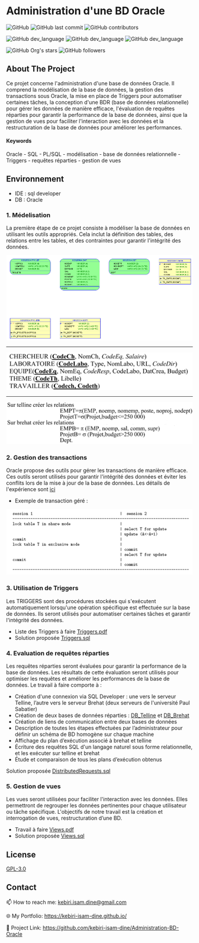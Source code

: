 # Administration d'une BD Oracle




![GitHub](https://img.shields.io/github/license/kebiri-isam-dine/Administration-BD-Oracle?color=g&style=for-the-badge)
![GitHub last commit](https://img.shields.io/github/last-commit/kebiri-isam-dine/Administration-BD-Oracle?color=red&style=for-the-badge)
![GitHub contributors](https://img.shields.io/github/contributors/kebiri-isam-dine/Administration-BD-Oracle?color=yellow&style=for-the-badge)


![GitHub dev_language](https://img.shields.io/badge/Oracle-red?style=flat&logo=oracle&logoColor=white)
![GitHub dev_language](https://img.shields.io/badge/SQL-005C84?style=flat&logo=maas&logoColor=white)
![GitHub dev_language](https://img.shields.io/badge/PL/SQL-005C84?style=flat&logo=maas&logoColor=white)


![GitHub Org's stars](https://img.shields.io/github/stars/kebiri-isam-dine?style=social)
![GitHub followers](https://img.shields.io/github/followers/kebiri-isam-dine?style=social)




## About The Project
Ce projet concerne l'administration d'une base de données Oracle. Il comprend la modélisation de la base de données, la gestion des transactions sous Oracle, la mise en place de Triggers pour automatiser certaines tâches, la conception d'une BDR (base de données relationnelle) pour gérer les données de manière efficace, l'évaluation de requêtes réparties pour garantir la performance de la base de données, ainsi que la gestion de vues pour faciliter l'interaction avec les données et la restructuration de la base de données pour améliorer les performances.


#### Keywords

Oracle - SQL - PL/SQL - modélisation - base de données relationnelle - Triggers - requêtes réparties - gestion de vues



## Environnement 

- IDE : sql developer
- DB : Oracle



### 1. Médelisation
La première étape de ce projet consiste à modéliser la base de données en utilisant les outils appropriés. Cela inclut la définition des tables, des relations entre les tables, et des contraintes pour garantir l'intégrité des données.    

<img src="/Captures/Capture_modelisation.png" />   
<hr>
<img src="/Captures/Capture_modelisation1.png" />    
<hr>
<img src="/Captures/Capture_modelisation2.png" />


### 2. Gestion des transactions
Oracle propose des outils pour gérer les transactions de manière efficace. Ces outils seront utilisés pour garantir l'intégrité des données et éviter les conflits lors de la mise à jour de la base de données. Les détails de l'expérience sont [ici](Projet/Transactions.pdf)

- Exemple de transaction géré :
<img src="/Captures/Capture_transaction.png" />


### 3. Utilisation de Triggers
Les TRIGGERS sont des procédures stockées qui s'exécutent automatiquement lorsqu'une opération spécifique est effectuée sur la base de données. Ils seront utilisés pour automatiser certaines tâches et garantir l'intégrité des données.

- Liste des Triggers à faire [Triggers.pdf](Projet/Triggers.pdf)
- Solution proposée [Triggers.sql](Triggers.sql)

### 4. Evaluation de requêtes réparties
Les requêtes réparties seront évaluées pour garantir la performance de la base de données. Les résultats de cette évaluation seront utilisés pour optimiser les requêtes et améliorer les performances de la base de données. Le travail à faire comporte à :

- Création d'une connexion via SQL Developer : une vers le serveur Telline, l’autre vers le serveur Brehat (deux serveurs de l'université Paul Sabatier)
- Création de deux bases de données réparties : [DB_Telline](Data/DistributedRequests_creationTelline.sql) et [DB_Brehat](Data/DistributedRequests_creationBrehat.sql)
- Création de liens de communication entre deux bases de données
- Description de toutes les étapes effectuées par l’administrateur pour définir un schéma de BD homogène sur chaque machine
- Affichage du plan d’exécution associé à brehat et telline
- Écriture des requêtes SQL d'un langage naturel sous forme relationnelle, et les exécuter sur telline et brehat
- Étude et comparaison de tous les plans d’exécution obtenus

Solution proposée [DistributedRequests.sql](/DistributedRequests.sql)


### 5. Gestion de vues
Les vues seront utilisées pour faciliter l'interaction avec les données. Elles permettront de regrouper les données pertinentes pour chaque utilisateur ou tâche spécifique. L'objectifs de notre travail est la création et interrogation de vues, restructuration d’une BD.

- Travail à faire [Views.pdf](/Project/Views.pdf)
- Solution proposée [Views.sql](/Views.sql)


## License

[GPL-3.0](https://choosealicense.com/licenses/gpl-3.0/)


## Contact

📫 How to reach me: kebiri.isam.dine@gmail.com

🌐 My Portfolio: <https://kebiri-isam-dine.github.io/>

🔗 Project Link: <https://github.com/kebiri-isam-dine/Administration-BD-Oracle>
